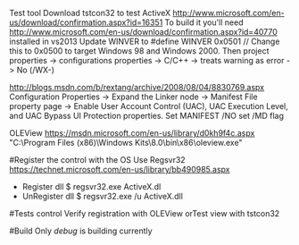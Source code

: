 Test tool
Download tstcon32 to test ActiveX http://www.microsoft.com/en-us/download/confirmation.aspx?id=16351
To build it you'll need http://www.microsoft.com/en-us/download/confirmation.aspx?id=40770 installed in vs2013
Update WINVER to #define WINVER 0x0501		// Change this to 0x0500 to target Windows 98 and Windows 2000.
Then project properties -> configurations properties -> C/C++ -> treats warning as error -> No (/WX-)

http://blogs.msdn.com/b/rextang/archive/2008/08/04/8830769.aspx
Configuration Properties -> Expand the Linker node -> Manifest File property page -> Enable User Account Control (UAC), UAC Execution Level, and UAC Bypass UI Protection properties.
Set MANIFEST /NO
set /MD flag

OLEView
https://msdn.microsoft.com/en-us/library/d0kh9f4c.aspx
 "C:\Program Files (x86)\Windows Kits\8.0\bin\x86\oleview.exe"

#Register the control with the OS
Use Regsvr32 https://technet.microsoft.com/en-us/library/bb490985.aspx
* Register dll
$ regsvr32.exe ActiveX.dl
* UnRegister dll
$ regsvr32.exe /u ActiveX.dll

#Tests control
Verify registration with OLEView
orTest view with tstcon32

#Build
Only *debug* is building currently